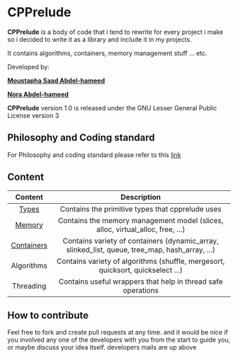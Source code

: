 # CPPrelude

**CPPrelude** is a body of code that i tend to rewrite for every project i make so i decided to write it as a library and include it in my projects.

It contains algorithms, containers, memory management stuff ... etc.

Developed by:

**[Moustapha Saad Abdel-hameed](moustapha.saad.abdelhamed@gmail.com)**

**[Nora Abdel-hameed](nora.abdelhameed@gmail.com)**

**CPPrelude** version 1.0 is released under the GNU Lesser General Public License version 3

## Philosophy and Coding standard

For Philosophy and coding standard please refer to this [link](https://moustaphasaad.github.io/2017/08/05/cpprelude/)

## Content

|           Content           |               Description                |
| :-------------------------: | :--------------------------------------: |
|      [Types](Types.md)      | Contains the primitive types that cpprelude uses |
|     [Memory](memory.md)     | Contains the memory management model (slices, alloc, virtual_alloc, free, ...) |
| [Containers](Containers.md) | Contains variety of containers (dynamic_array, slinked_list, queue, tree_map, hash_array, ...) |
|         Algorithms          | Contains variety of algorithms (shuffle, mergesort, quicksort, quickselect ...) |
|          Threading          | Contains useful wrappers that help in thread safe operations |

## How to contribute

Feel free to fork and create pull requests at any time. and it would be nice if you involved any one of the developers with you from the start to guide you, or maybe discuss your idea itself. developers mails are up above